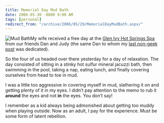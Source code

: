 ```yaml
---
title: Memorial Day Mud Bath
date: 2006-05-30 -0800 9:00 AM
tags: [personal]
redirect_from: "/archive/2006/05/29/MemorialDayMudBath.aspx/"
---
```


![Mud Bath](https://haacked.com/images/Mud.jpg)My wife received a free
day at the [Glen Ivy Hot Springs
Spa](http://www.glenivy.com/ "Glen Ivy") from our friends Dan and Judy
(the same Dan to whom my [last non-geek
post](https://haacked.com/archive/2006/05/28/ThisOneIsForYouDan.aspx "This one is for you Dan")
was dedicated).

So the four of us headed over there yesterday for a day of relaxation.
The day consisted of sitting in a stinky hot sulfur mineral jacuzzi
bath, then swimming in the pool, taking a nap, eating lunch, and finally
covering ourselves from head to toe in mud.

I was a little too aggressive in covering myself in mud, slathering it
on and getting plenty of it in my eyes. I didn’t pay attention to the
memo to rub it **around** the eyes and not **in** the eyes. You don’t
say!

I remember as a kid always being admonished about getting too muddy when
playing outside. Now as an adult, I pay for the experience. Must be some
form of latent rebellion.

